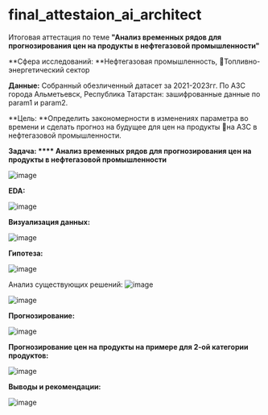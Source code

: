 # final_attestaion_ai_architect
Итоговая аттестация по теме **"Анализ временных рядов для прогнозирования цен на продукты в нефтегазовой промышленности"**

**Сфера исследований: **Нефтегазовая промышленность, Топливно-энергетический сектор

**Данные:** Собранный обезличенный датасет за 2021-2023гг. По АЗС города Альметьевск, Республика Татарстан: зашифрованные данные по param1 и param2.

**Цель: **Определить закономерности в изменениях параметра во времени и сделать прогноз на будущее для цен на продукты на АЗС в нефтегазовой промышленности.

**Задача: **** Анализ временных рядов для прогнозирования цен на продукты в нефтегазовой промышленности**

![image](https://github.com/PaslenAmari/final_attestaion_ai_architect/assets/106679149/6bfce080-5e44-4fd8-a149-319be74a9b55)


**EDA:**

![image](https://github.com/PaslenAmari/final_attestaion_ai_architect/assets/106679149/4208cb38-77db-4e29-9fa3-6ad2772d046d)

**Визуализация данных:**

![image](https://github.com/PaslenAmari/final_attestaion_ai_architect/assets/106679149/ba36540d-0a9d-45cc-badf-71e2c3149934)

**Гипотеза:**

![image](https://github.com/PaslenAmari/final_attestaion_ai_architect/assets/106679149/9cbd0ce6-c188-4d50-ad70-1fa9f7409f6a)

Анализ существующих решений:
![image](https://github.com/PaslenAmari/final_attestaion_ai_architect/assets/106679149/62af9d5b-9868-49f8-b00a-119be8043103)

![image](https://github.com/PaslenAmari/final_attestaion_ai_architect/assets/106679149/0e00f58f-a386-40b7-b85f-f38c43108a06)


**Прогнозирование:**

![image](https://github.com/PaslenAmari/final_attestaion_ai_architect/assets/106679149/476ab648-dea2-4065-af08-4e5f083217ee)

**Прогнозирование цен на продукты на примере для 2-ой категории продуктов:**

![image](https://github.com/PaslenAmari/final_attestaion_ai_architect/assets/106679149/8c58d993-316d-49c6-9039-bfafb8ea83b8)

**Выводы и рекомендации:**

![image](https://github.com/PaslenAmari/final_attestaion_ai_architect/assets/106679149/fed537a5-ae9f-4bb4-9c44-e3e415a5c0fc)


